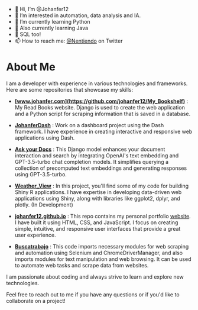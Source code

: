 - 👋 Hi, I’m @Johanfer12
- 👀 I’m interested in automation, data analysis and IA.
- 🌱 I’m currently learning Python
- 🌱 Also currently learning Java
- 🌱 SQL too!
- 📫 How to reach me: [@Nentiendo](https://twitter.com/Nentiendo) on Twitter

# About Me #

I am a developer with experience in various technologies and frameworks. Here are some repositories that showcase my skills:

- **[www.johanfer.com](https://github.com/johanfer12/My_Bookshelf)** : My Read Books website. Django is used to create the web application and a Python script for scraping information that is saved in a database.

- **[JohanferDash](https://github.com/johanfer12/JohanferDash)** : Work on a dashboard project using the Dash framework. I have experience in creating interactive and responsive web applications using Dash.

- **[Ask your Docs](https://github.com/johanfer12/django-ask-gpt)** : This Django model enhances your document interaction and search by integrating OpenAI's text embedding and GPT-3.5-turbo chat completion models. It simplifies querying a collection of precomputed text embeddings and generating responses using GPT-3.5-turbo.

- **[Weather_View](https://github.com/johanfer12/Weather_View)** : In this project, you'll find some of my code for building Shiny R applications. I have expertise in developing data-driven web applications using Shiny, along with libraries like ggplot2, dplyr, and plotly. (In Development)

- **[johanfer12.github.io](https://github.com/johanfer12/johanfer12.github.io)** : This repo contains my personal portfolio [website](https://johanfer12.github.io). I have built it using HTML, CSS, and JavaScript. I focus on creating simple, intuitive, and responsive user interfaces that provide a great user experience.

- **[Buscatrabajo](https://github.com/johanfer12/Buscatrabajo)** : This code imports necessary modules for web scraping and automation using Selenium and ChromeDriverManager, and also imports modules for text manipulation and web browsing. It can be used to automate web tasks and scrape data from websites.
  
I am passionate about coding and always strive to learn and explore new technologies.

Feel free to reach out to me if you have any questions or if you'd like to collaborate on a project!

<!---
Johanfer12/Johanfer12 is a ✨ special ✨ repository because its `README.md` (this file) appears on your GitHub profile.
You can click the Preview link to take a look at your changes.
--->
